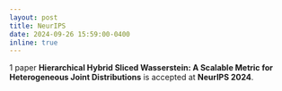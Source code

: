 ```yaml
---
layout: post
title: NeurIPS
date: 2024-09-26 15:59:00-0400
inline: true
---
```


1 paper **Hierarchical Hybrid Sliced Wasserstein: A Scalable Metric for Heterogeneous Joint Distributions** is accepted at **NeurIPS 2024**. 